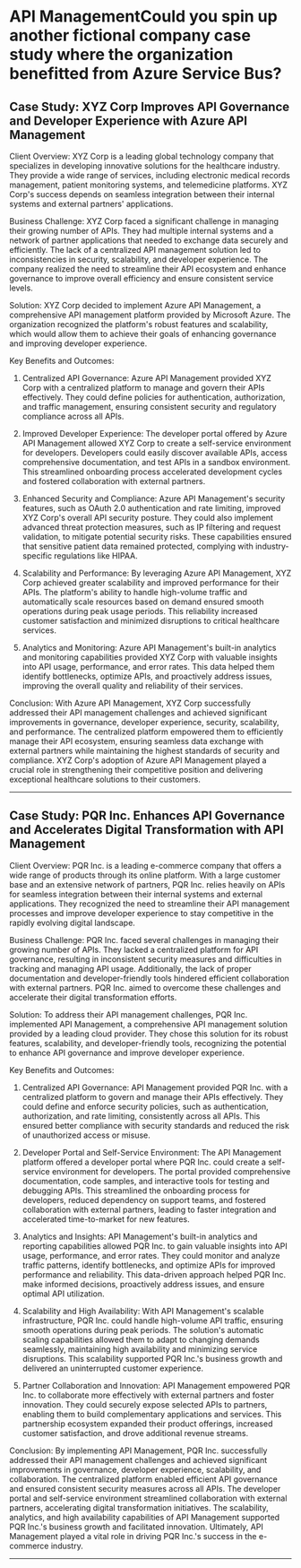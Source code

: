 # API ManagementCould you spin up another fictional company case study where the organization benefitted from Azure Service Bus?

## Case Study: XYZ Corp Improves API Governance and Developer Experience with Azure API Management

Client Overview:
XYZ Corp is a leading global technology company that specializes in developing innovative solutions for the healthcare industry. They provide a wide range of services, including electronic medical records management, patient monitoring systems, and telemedicine platforms. XYZ Corp's success depends on seamless integration between their internal systems and external partners' applications.

Business Challenge:
XYZ Corp faced a significant challenge in managing their growing number of APIs. They had multiple internal systems and a network of partner applications that needed to exchange data securely and efficiently. The lack of a centralized API management solution led to inconsistencies in security, scalability, and developer experience. The company realized the need to streamline their API ecosystem and enhance governance to improve overall efficiency and ensure consistent service levels.

Solution:
XYZ Corp decided to implement Azure API Management, a comprehensive API management platform provided by Microsoft Azure. The organization recognized the platform's robust features and scalability, which would allow them to achieve their goals of enhancing governance and improving developer experience.

Key Benefits and Outcomes:
1. Centralized API Governance: Azure API Management provided XYZ Corp with a centralized platform to manage and govern their APIs effectively. They could define policies for authentication, authorization, and traffic management, ensuring consistent security and regulatory compliance across all APIs.

2. Improved Developer Experience: The developer portal offered by Azure API Management allowed XYZ Corp to create a self-service environment for developers. Developers could easily discover available APIs, access comprehensive documentation, and test APIs in a sandbox environment. This streamlined onboarding process accelerated development cycles and fostered collaboration with external partners.

3. Enhanced Security and Compliance: Azure API Management's security features, such as OAuth 2.0 authentication and rate limiting, improved XYZ Corp's overall API security posture. They could also implement advanced threat protection measures, such as IP filtering and request validation, to mitigate potential security risks. These capabilities ensured that sensitive patient data remained protected, complying with industry-specific regulations like HIPAA.

4. Scalability and Performance: By leveraging Azure API Management, XYZ Corp achieved greater scalability and improved performance for their APIs. The platform's ability to handle high-volume traffic and automatically scale resources based on demand ensured smooth operations during peak usage periods. This reliability increased customer satisfaction and minimized disruptions to critical healthcare services.

5. Analytics and Monitoring: Azure API Management's built-in analytics and monitoring capabilities provided XYZ Corp with valuable insights into API usage, performance, and error rates. This data helped them identify bottlenecks, optimize APIs, and proactively address issues, improving the overall quality and reliability of their services.

Conclusion:
With Azure API Management, XYZ Corp successfully addressed their API management challenges and achieved significant improvements in governance, developer experience, security, scalability, and performance. The centralized platform empowered them to efficiently manage their API ecosystem, ensuring seamless data exchange with external partners while maintaining the highest standards of security and compliance. XYZ Corp's adoption of Azure API Management played a crucial role in strengthening their competitive position and delivering exceptional healthcare solutions to their customers.

---

## Case Study: PQR Inc. Enhances API Governance and Accelerates Digital Transformation with API Management

Client Overview:
PQR Inc. is a leading e-commerce company that offers a wide range of products through its online platform. With a large customer base and an extensive network of partners, PQR Inc. relies heavily on APIs for seamless integration between their internal systems and external applications. They recognized the need to streamline their API management processes and improve developer experience to stay competitive in the rapidly evolving digital landscape.

Business Challenge:
PQR Inc. faced several challenges in managing their growing number of APIs. They lacked a centralized platform for API governance, resulting in inconsistent security measures and difficulties in tracking and managing API usage. Additionally, the lack of proper documentation and developer-friendly tools hindered efficient collaboration with external partners. PQR Inc. aimed to overcome these challenges and accelerate their digital transformation efforts.

Solution:
To address their API management challenges, PQR Inc. implemented API Management, a comprehensive API management solution provided by a leading cloud provider. They chose this solution for its robust features, scalability, and developer-friendly tools, recognizing the potential to enhance API governance and improve developer experience.

Key Benefits and Outcomes:
1. Centralized API Governance: API Management provided PQR Inc. with a centralized platform to govern and manage their APIs effectively. They could define and enforce security policies, such as authentication, authorization, and rate limiting, consistently across all APIs. This ensured better compliance with security standards and reduced the risk of unauthorized access or misuse.

2. Developer Portal and Self-Service Environment: The API Management platform offered a developer portal where PQR Inc. could create a self-service environment for developers. The portal provided comprehensive documentation, code samples, and interactive tools for testing and debugging APIs. This streamlined the onboarding process for developers, reduced dependency on support teams, and fostered collaboration with external partners, leading to faster integration and accelerated time-to-market for new features.

3. Analytics and Insights: API Management's built-in analytics and reporting capabilities allowed PQR Inc. to gain valuable insights into API usage, performance, and error rates. They could monitor and analyze traffic patterns, identify bottlenecks, and optimize APIs for improved performance and reliability. This data-driven approach helped PQR Inc. make informed decisions, proactively address issues, and ensure optimal API utilization.

4. Scalability and High Availability: With API Management's scalable infrastructure, PQR Inc. could handle high-volume API traffic, ensuring smooth operations during peak periods. The solution's automatic scaling capabilities allowed them to adapt to changing demands seamlessly, maintaining high availability and minimizing service disruptions. This scalability supported PQR Inc.'s business growth and delivered an uninterrupted customer experience.

5. Partner Collaboration and Innovation: API Management empowered PQR Inc. to collaborate more effectively with external partners and foster innovation. They could securely expose selected APIs to partners, enabling them to build complementary applications and services. This partnership ecosystem expanded their product offerings, increased customer satisfaction, and drove additional revenue streams.

Conclusion:
By implementing API Management, PQR Inc. successfully addressed their API management challenges and achieved significant improvements in governance, developer experience, scalability, and collaboration. The centralized platform enabled efficient API governance and ensured consistent security measures across all APIs. The developer portal and self-service environment streamlined collaboration with external partners, accelerating digital transformation initiatives. The scalability, analytics, and high availability capabilities of API Management supported PQR Inc.'s business growth and facilitated innovation. Ultimately, API Management played a vital role in driving PQR Inc.'s success in the e-commerce industry.

---